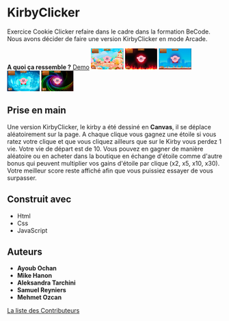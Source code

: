 # KirbyClicker

Exercice Cookie Clicker refaire dans le cadre dans la formation BeCode. Nous avons décider de faire une version KirbyClicker en mode Arcade.

**A quoi ça ressemble ?**
[Demo](https://memo097.github.io/KirbyClicker/)
<img src="images/screenreadme.png" style="width:15%;">
<img src="images/firekirby.png" style="width:15%;">
<img src="images/waterkirby.png" style="width:15%;">
<img src="images/icekirby.png" style="width:15%;">
<img src="images/gifkirby.png" style="width:15%;">


## Prise en main
Une version KirbyClicker, le kirby a été dessiné en **Canvas**, il se déplace aléatoirement sur la page. A chaque clique vous gagnez une étoile si vous ratez votre clique et que vous cliquez ailleurs que sur le Kirby vous perdez 1 vie. Votre vie de départ est de 10. Vous pouvez en gagner de manière aléatoire ou en acheter dans la boutique en échange d'étoile comme d'autre bonus qui peuvent multiplier vos gains d'étoile par clique (x2, x5, x10, x30). Votre meilleur score reste affiché afin que vous puissiez essayer de vous surpasser.

## Construit avec
* Html
* Css
* JavaScript

## Auteurs
* **Ayoub Ochan**
* **Mike Hanon**
* **Aleksandra Tarchini**
* **Samuel Reyniers**
* **Mehmet Ozcan**

[La liste des Contributeurs](https://github.com/memo097/KirbyClicker/graphs/contributors)
